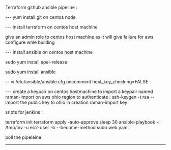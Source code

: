 
 Terraform github ansible pipeline :


--- yum install git on centos node

--- install terraform on centos host machine

give an admin role to centos host machine as it will give failure for aws configure whle building

--- install ansible on centos host machine 

sudo yum install epel-release

sudo yum install ansible


-- vi /etc/ansible/ansible.cfg
   uncomment host_key_checking=FALSE


--- create a keypair on centos hostmachine to import a keypair named raman-import on aws ohio region to authenticate :
ssh-keygen -t rsa
-- import the public key to ohio in creation raman-import key

sripts for jenkins :


terraform init
terraform apply -auto-approve
sleep 30
ansible-playbook -i /tmp/inv -u ec2-user -b --become-method sudo web.yaml



poll the pipeleine
*****

